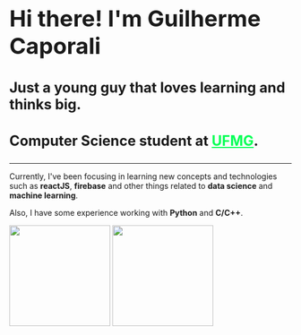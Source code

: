 <h1 style="font-size:40px"> Hi there! I'm Guilherme Caporali</h1>

<div>
    <h3 style="font-size:25px">Just a young guy that loves learning and thinks big.</h2>
    <h3 style="font-size:25px">Computer Science student at <strong><a href="https://ufmg.br/" style="color:#00ff55">UFMG</a></strong>.</h3>  
</div>

<hr>

<div>
  <p>
    Currently, I've been focusing in learning new concepts and technologies such as <strong>reactJS</strong>, <strong>firebase</strong> and other things related to <strong>data science</strong> and <strong>machine learning</strong>.
  </p>
  <p>
    Also, I have some experience working with <strong>Python</strong> and <strong>C/C++</strong>.
  </p>
</div>

<div>
  <a href="https://github.com/guilherme13c"></a>
  <img height="180em" src="https://github-readme-stats.vercel.app/api?username=guilherme13c&show_icons=true&theme=dark&include_all_commits=true&count_private=true"/>
  <img height="180em" src="https://github-readme-stats.vercel.app/api/top-langs/?username=guilherme13c&layout=compact&langs_count=7&theme=dark"/>
</div>
